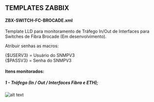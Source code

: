 ## TEMPLATES ZABBIX


#### ZBX-SWITCH-FC-BROCADE.xml

Template LLD para monitoramento de Tráfego In/Out de Interfaces para Switches de Fibra Brocade (Em desenvolvimento).

Atribuir senhas as macros:

{$USERV3} = Usuário do SNMPV3<br>
{$PASSV3} = Senha do SNMPV3

#### Itens monitorados:<br>
##### 1 - Tráfego (In / Out / Interfaces Fibra e ETH);<br>
![alt text](https://i.imgur.com/Vkw9hwc.png)
